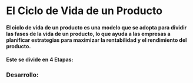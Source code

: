 # El Ciclo de Vida de un Producto
#### El ciclo de vida de un producto es una modelo que se adopta para dividir las fases de la vida de un producto, lo que ayuda a las empresas a planificar estrategias para maximizar la rentabilidad y el rendimiento del producto. 

#### Este se divide en 4 Etapas:

### Desarrollo:
####
